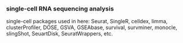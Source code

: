 ### single-cell RNA sequencing analysis
single-cell packages used in here: Seurat, SingleR, celldex, limma, clusterProfiler, DOSE, GSVA, GSEAbase, survival, survminer, monocle, slingShot, SeuartDisk, SeuratWrappers, etc.


